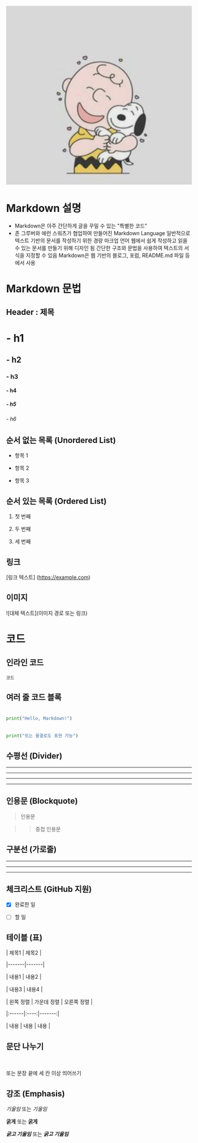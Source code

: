 ![alt 대체텍스트](./../assets/pinerts.jpg)

# Markdown 설명

- Markdown은 아주 간단하게 글을 꾸밀 수 있는 "특별한 코드"
- 존 그루버와 에런 스워츠가 협업하여 만들어진 Markdown Language
  일반적으로 텍스트 기반의 문서를 작성하기 위한 경량 마크업 언어
  웹에서 쉽게 작성하고 읽을 수 있는 문서를 만들기 위해 디자인 됨
  간단한 구조와 문법을 사용하여 텍스트의 서식을 지정할 수 있음
  Markdown은 웹 기반의 블로그, 포럼, README.md 파일 등에서 사용

# Markdown 문법

## Header : 제목

# - h1

## - h2

### - h3

#### - h4

##### - h5

###### - h6

## 순서 없는 목록 (Unordered List)

- 항목 1

* 항목 2

- 항목 3

## 순서 있는 목록 (Ordered List)

1. 첫 번째

2. 두 번째

3. 세 번째

## 링크

[링크 텍스트] (https://example.com)

## 이미지

![대체 텍스트](이미지 경로 또는 링크)

# 코드

## 인라인 코드

`코드`

## 여러 줄 코드 블록

```python

print("Hello, Markdown!")

```

```python

print("또는 물결로도 표현 가능")

```

## 수평선 (Divider)

---

---

---

<hr/>

## 인용문 (Blockquote)

> 인용문

> > 중첩 인용문

## 구분선 (가로줄)

---

---

---

## 체크리스트 (GitHub 지원)

- [x] 완료한 일

- [ ] 할 일

## 테이블 (표)

| 제목1 | 제목2 |

|-------|-------|

| 내용1 | 내용2 |

| 내용3 | 내용4 |

| 왼쪽 정렬 | 가운데 정렬 | 오른쪽 정렬 |

|:------|:----:|-------:|

| 내용 | 내용 | 내용 |

## 문단 나누기

<br/>

또는 문장 끝에 세 칸 이상 띄어쓰기

## 강조 (Emphasis)

_기울임_ 또는 _기울임_

**굵게** 또는 **굵게**

**_굵고 기울임_** 또는 **_굵고 기울임_**
